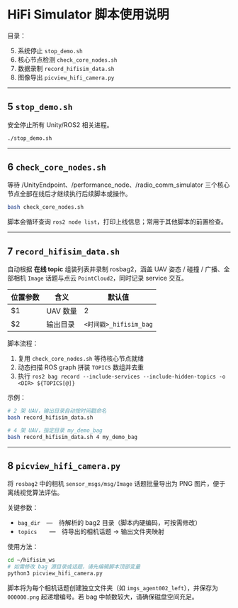 # HiFi Simulator 脚本使用说明

目录：

5. 系统停止 `stop_demo.sh`
6. 核心节点检测 `check_core_nodes.sh`
7. 数据录制 `record_hifisim_data.sh`
8. 图像导出 `picview_hifi_camera.py`

---

## 5 `stop_demo.sh`
安全停止所有 Unity/ROS2 相关进程。
```bash
./stop_demo.sh
```

---

## 6 `check_core_nodes.sh`
等待 /UnityEndpoint、/performance_node、/radio_comm_simulator 三个核心节点全部在线后才继续执行后续脚本或操作。

```bash
bash check_core_nodes.sh
```

脚本会循环查询 `ros2 node list`，打印上线信息；常用于其他脚本的前置检查。

---

## 7 `record_hifisim_data.sh`
自动根据 **在线 topic** 组装列表并录制 rosbag2，涵盖 UAV 姿态 / 碰撞 / 广播、全部相机 `Image` 话题与点云 `PointCloud2`，同时记录 service 交互。

| 位置参数 | 含义 | 默认值 |
|----------|------|--------|
| $1 | UAV 数量 | 2 |
| $2 | 输出目录 | `<时间戳>_hifisim_bag` |

脚本流程：  
1) 复用 `check_core_nodes.sh` 等待核心节点就绪  
2) 动态扫描 ROS graph 拼装 `TOPICS` 数组并去重  
3) 执行 `ros2 bag record --include-services --include-hidden-topics -o <DIR> ${TOPICS[@]}`  

示例：
```bash
# 2 架 UAV，输出目录自动按时间戳命名
bash record_hifisim_data.sh

# 4 架 UAV，指定目录 my_demo_bag
bash record_hifisim_data.sh 4 my_demo_bag
```

---

## 8 `picview_hifi_camera.py`
将 `rosbag2` 中的相机 `sensor_msgs/msg/Image` 话题批量导出为 PNG 图片，便于离线视觉算法评估。

关键参数：
* `bag_dir` — 待解析的 bag2 目录（脚本内硬编码，可按需修改）  
* `topics`  — 待导出的相机话题 → 输出文件夹映射  

使用方法：
```bash
cd ~/hifisim_ws
# 如需修改 bag 源目录或话题，请先编辑脚本顶部变量
python3 picview_hifi_camera.py
```

脚本将为每个相机话题创建独立文件夹（如 `imgs_agent002_left`），并保存为 `000000.png` 起递增编号。若 bag 中帧数较大，请确保磁盘空间充足。

<!-- ---

### 依赖提示
* **jq**    ：脚本用于解析 TestCase JSON（自动推断无人机数量 / 环境 / 无线电）。
  ```bash
  sudo apt-get install jq
  ```
* **expect**：`interactive_control.sh` 自动输入 TestCase ID；若未安装仍可手动键入。
* 运行脚本前请确认执行权限：`chmod +x *.sh`。 -->

